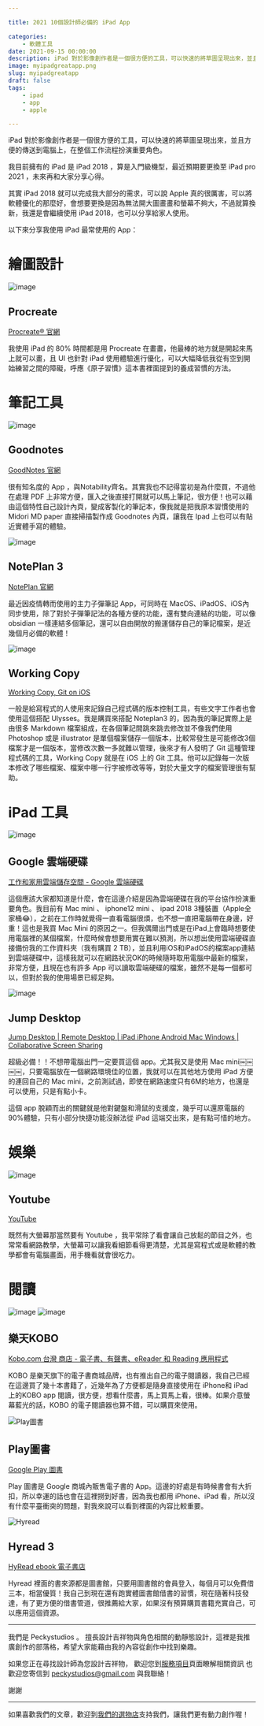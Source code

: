 ```yaml
---

title: 2021 10個設計師必備的 iPad App

categories:
    - 軟體工具
date: 2021-09-15 00:00:00
description: iPad 對於影像創作者是一個很方便的工具，可以快速的將草圖呈現出來，並且方便的傳送到電腦上，在整個工作流程扮演重要角色。
image: myipadgreatapp.png
slug: myipadgreatapp
draft: false
tags:
    - ipad
    - app
    - apple

---
```


iPad 對於影像創作者是一個很方便的工具，可以快速的將草圖呈現出來，並且方便的傳送到電腦上，在整個工作流程扮演重要角色。

我目前擁有的 iPad 是 iPad 2018 ，算是入門級機型，最近預期要更換至 iPad pro 2021 ，未來再和大家分享心得。

其實 iPad 2018 就可以完成我大部分的需求，可以說 Apple 真的很厲害，可以將軟體優化的那麼好，會想要更換是因為無法開大圖畫畫和螢幕不夠大，不過就算換新，我還是會繼續使用 iPad 2018，也可以分享給家人使用。

以下來分享我使用 iPad 最常使用的 App：


# 繪圖設計

![image](D83C38E2-512A-4174-B387-F089CE162906.png)
## Procreate

[Procreate® 官網](https://procreate.art/)

我使用 iPad 的 80% 時間都是用 Procreate 在畫畫，他最棒的地方就是開起來馬上就可以畫，且 UI 也針對 iPad 使用體驗進行優化，可以大幅降低我從有空到開始練習之間的障礙，呼應《原子習慣》這本書裡面提到的養成習慣的方法。


# 筆記工具
![image](F3DCFEA5-9DDA-40B9-9412-EDE01351F855.png)
## Goodnotes
[GoodNotes 官網 ](https://www.goodnotes.com/zh-hk/)

很有知名度的 App ，與Notability齊名。其實我也不記得當初是為什麼買，不過他在處理 PDF 上非常方便，匯入之後直接打開就可以馬上筆記，很方便！也可以藉由這個特性自己設計內頁，變成客製化的筆記本，像我就是把我原本習慣使用的 Midori MD paper 直接掃描製作成 Goodnotes 內頁，讓我在 Ipad 上也可以有貼近實體手寫的體驗。

![image](5CF1FAFD-4869-43BA-BEA0-0DC16F88B133.png)
## NotePlan 3
[NotePlan 官網 ](https://noteplan.co/)

最近因疫情轉而使用的主力子彈筆記 App，可同時在 MacOS、iPadOS、iOS內同步使用，除了對於子彈筆記法的各種方便的功能，還有雙向連結的功能，可以像 obsidian 一樣連結多個筆記，還可以自由開放的搬運儲存自己的筆記檔案，是近幾個月必備的軟體！

![image](50C842B0-2493-489D-80F0-3984ACE661B7.png)
## Working Copy
[Working Copy, Git on iOS](https://workingcopyapp.com/)

一般是給寫程式的人使用來記錄自己程式碼的版本控制工具，有些文字工作者也會使用這個搭配 Ulysses。我是購買來搭配 Noteplan3 的，因為我的筆記實際上是由很多 Markdown 檔案組成，在各個筆記間跳來跳去修改並不像我們使用 Photoshop 或是 illustrator 是單個檔案儲存一個版本，比較常發生是可能修改3個檔案才是一個版本，當修改次數一多就難以管理，後來才有人發明了 Git 這種管理程式碼的工具，Working Copy 就是在 iOS 上的 Git 工具。他可以記錄每一次版本修改了哪些檔案、檔案中哪一行字被修改等等，對於大量文字的檔案管理很有幫助。

# iPad 工具
![image](8B74AABB-0D63-4389-8542-8FE830F3AD2C.png)
## Google 雲端硬碟
[工作和家用雲端儲存空間 - Google 雲端硬碟](https://www.google.com.tw/intl/zh-TW/drive/)

這個應該大家都知道是什麼，會在這邊介紹是因為雲端硬碟在我的平台協作扮演重要角色。我目前有 Mac mini 、 iphone12 mini 、 ipad 2018 3種裝置（Apple全家桶😂），之前在工作時就覺得一直看電腦很煩，也不想一直把電腦帶在身邊，好重！這也是我買 Mac Mini 的原因之一。但我偶爾出門或是在iPad上會臨時想要使用電腦裡的某個檔案，什麼時候會想要用實在難以預測，所以想出使用雲端硬碟直接備份我的工作資料夾（我有購買 2 TB），並且利用iOS和iPadOS的檔案app連結到雲端硬碟中，這樣我就可以在網路狀況OK的時候隨時取用電腦中最新的檔案，非常方便，且現在也有許多 App 可以讀取雲端硬碟的檔案，雖然不是每一個都可以，但對於我的使用場景已經足夠。

![image](3B00F7E2-E00D-46CF-9A39-31876D2F1967.png)
## Jump Desktop
[Jump Desktop | Remote Desktop | iPad iPhone Android Mac Windows | Collaborative Screen Sharing](https://www.jumpdesktop.com/)

超級必備！！不想帶電腦出門一定要買這個 app。尤其我又是使用 Mac mini￼￼￼￼，只要電腦放在一個網路環境佳的位置，我就可以在其他地方使用 iPad 方便的連回自己的 Mac mini，之前測試過，即使在網路速度只有6M的地方，也還是可以使用，只是有點小卡。

這個 app 脫穎而出的關鍵就是他對鍵盤和滑鼠的支援度，幾乎可以還原電腦的90%體驗，只有小部分快捷功能沒辦法從 iPad 這端交出來，是有點可惜的地方。


# 娛樂

![image](unnamed.png)
## Youtube
[YouTube](https://www.youtube.com/)

既然有大螢幕那當然要有 Youtube ，我平常除了看會讓自己放鬆的節目之外，也常常看網路教學，大螢幕可以讓我看細節看得更清楚，尤其是寫程式或是軟體的教學都會有電腦畫面，用手機看就會很吃力。

# 閱讀
![image](230x0w.png) ![image](230x0w2.png)

## 樂天KOBO
[Kobo.com 台灣 商店 - 電子書、有聲書、eReader 和 Reading 應用程式](https://www.kobo.com/tw/zh#)

KOBO 是樂天旗下的電子書商城品牌，也有推出自己的電子閱讀器，我自己已經在這邊買了幾十本書籍了，近幾年為了方便都是隨身直接使用在 iPhone和 iPad 上的KOBO app 閱讀，很方便，想看什麼書，馬上買馬上看，很棒。如果介意螢幕藍光的話，KOBO 的電子閱讀器也算不錯，可以購買來使用。

![Play圖書](DBFC7F0C-7364-4F2A-89E8-1E8974D0CD42.png)
## Play圖書
[Google Play 圖書](https://play.google.com/store/books?hl=zh_TW&gl=US)

Play 圖書是 Google 商城內販售電子書的 App。這邊的好處是有時候書會有大折扣，所以幸運的話也會在這裡撈到好書，因為我也都用 iPhone、iPad 看，所以沒有什麼平臺衝突的問題，對我來說可以看到裡面的內容比較重要。

![Hyread](hyread.png)
## Hyread 3
[HyRead ebook 電子書店](https://ebook.hyread.com.tw/)

Hyread 裡面的書來源都是圖書館，只要用圖書館的會員登入，每個月可以免費借三本，相當優質！我自己到現在還有跑實體圖書館借書的習慣，現在隨著科技發達，有了更方便的借書管道，很推薦給大家，如果沒有預算購買書籍充實自己，可以應用這個資源。


---

我們是 Peckystudios 。
擅長設計吉祥物與角色相關的動靜態設計，這裡是我推廣創作的部落格，希望大家能藉由我的內容從創作中找到樂趣。

如果您正在尋找設計師為您設計吉祥物，
歡迎您到[服務項目](https://peckyhsieh.wixsite.com/peckystudiosservice)頁面瞭解相關資訊
也歡迎您寄信到 peckystudios@gmail.com 與我聯絡！

謝謝

---

如果喜歡我們的文章，歡迎到[我們的選物店](https://www.rakuten.com.tw/shop/peckystudio/)支持我們，讓我們更有動力創作喔！
